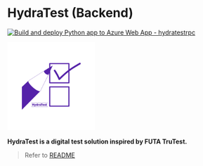 # HydraTest (Backend)

[![Build and deploy Python app to Azure Web App - hydratestrpc](https://github.com/timmy-oss/hydratest-server/actions/workflows/main_hydratestrpc.yml/badge.svg)](https://github.com/timmy-oss/hydratest-server/actions/workflows/main_hydratestrpc.yml)



<img src="https://github.com/timmy-oss/hydratest/blob/9588ff47e48096bc7a680854efc8042bc435fffb/public/assets/hydratest.png" height='200px' alt="Logo"/>

**HydraTest is a digital test solution inspired by FUTA TruTest.**

> Refer to [README]( https://github.com/timmy-oss/hydratest#readme )
